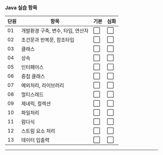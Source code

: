 ### Java 실습 항목

| 단원 | 항목 | 기본 | 심화 |
|------|------|------|------|
| 01 | 개발환경 구축, 변수, 타입, 연산자 | ⬜ | ⬜ |
| 02 | 조건문과 반복문, 참조타입 | ⬜ | ⬜ |
| 03 | 클래스 | ⬜ | ⬜ |
| 04 | 상속 | ⬜ | ⬜ |
| 05 | 인터페이스 | ⬜ | ⬜ |
| 06 | 중첩 클래스 | ⬜ | ⬜ |
| 07 | 예외처리, 라이브러리 | ⬜ | ⬜ |
| 08 | 멀티스레드 | ⬜ | ⬜ |
| 09 | 제네릭, 컬렉션 | ⬜ | ⬜ |
| 10 | 파일처리 | ⬜ | ⬜ |
| 11 | 람다식 | ⬜ | ⬜ |
| 12 | 스트림 요소 처리 | ⬜ | ⬜ |
| 13 | 데이터 입출력 | ⬜ | ⬜ |

---